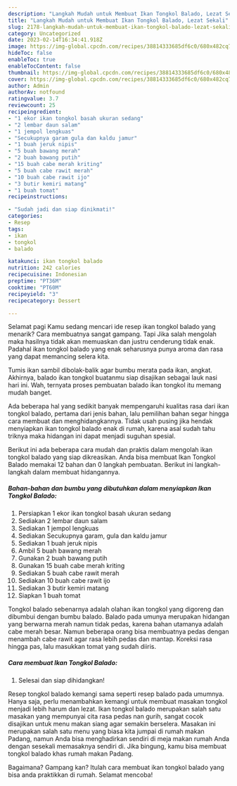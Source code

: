 ```yaml
---
description: "Langkah Mudah untuk Membuat Ikan Tongkol Balado, Lezat Sekali"
title: "Langkah Mudah untuk Membuat Ikan Tongkol Balado, Lezat Sekali"
slug: 2178-langkah-mudah-untuk-membuat-ikan-tongkol-balado-lezat-sekali
category: Uncategorized
date: 2023-02-14T16:34:41.918Z
image: https://img-global.cpcdn.com/recipes/38814333685df6c0/680x482cq70/ikan-tongkol-balado-foto-resep-utama.jpg
hideToc: false
enableToc: true
enableTocContent: false
thumbnail: https://img-global.cpcdn.com/recipes/38814333685df6c0/680x482cq70/ikan-tongkol-balado-foto-resep-utama.jpg
cover: https://img-global.cpcdn.com/recipes/38814333685df6c0/680x482cq70/ikan-tongkol-balado-foto-resep-utama.jpg
author: Admin
authorAv: notfound
ratingvalue: 3.7
reviewcount: 25
recipeingredient:
- "1 ekor ikan tongkol basah ukuran sedang"
- "2 lembar daun salam"
- "1 jempol lengkuas"
- "Secukupnya garam gula dan kaldu jamur"
- "1 buah jeruk nipis"
- "5 buah bawang merah"
- "2 buah bawang putih"
- "15 buah cabe merah kriting"
- "5 buah cabe rawit merah"
- "10 buah cabe rawit ijo"
- "3 butir kemiri matang"
- "1 buah tomat"
recipeinstructions:

- "Sudah jadi dan siap dinikmati!"
categories:
- Resep
tags:
- ikan
- tongkol
- balado

katakunci: ikan tongkol balado 
nutrition: 242 calories
recipecuisine: Indonesian
preptime: "PT36M"
cooktime: "PT60M"
recipeyield: "3"
recipecategory: Dessert

---
```



Selamat pagi Kamu sedang mencari ide resep ikan tongkol balado yang menarik? Cara membuatnya sangat gampang. Tapi Jika salah mengolah maka hasilnya tidak akan memuaskan dan justru cenderung tidak enak. Padahal ikan tongkol balado yang enak seharusnya punya aroma dan rasa yang dapat memancing selera kita.


Tumis ikan sambil dibolak-balik agar bumbu merata pada ikan, angkat. Akhirnya, balado ikan tongkol buatanmu siap disajikan sebagai lauk nasi hari ini. Wah, ternyata proses pembuatan balado ikan tongkol itu memang mudah banget.

Ada beberapa hal yang sedikit banyak mempengaruhi kualitas rasa dari ikan tongkol balado, pertama dari jenis bahan, lalu pemilihan bahan segar hingga cara membuat dan menghidangkannya. Tidak usah pusing jika hendak menyiapkan ikan tongkol balado enak di rumah, karena asal sudah tahu triknya maka hidangan ini dapat menjadi suguhan spesial.


Berikut ini ada beberapa cara mudah dan praktis dalam mengolah ikan tongkol balado yang siap dikreasikan. Anda bisa membuat Ikan Tongkol Balado memakai 12 bahan dan 0 langkah pembuatan. Berikut ini langkah-langkah dalam membuat hidangannya.

<!--inarticleads1-->

##### Bahan-bahan dan bumbu yang dibutuhkan dalam menyiapkan Ikan Tongkol Balado:

1. Persiapkan 1 ekor ikan tongkol basah ukuran sedang
1. Sediakan 2 lembar daun salam
1. Sediakan 1 jempol lengkuas
1. Sediakan Secukupnya garam, gula dan kaldu jamur
1. Sediakan 1 buah jeruk nipis
1. Ambil 5 buah bawang merah
1. Gunakan 2 buah bawang putih
1. Gunakan 15 buah cabe merah kriting
1. Sediakan 5 buah cabe rawit merah
1. Sediakan 10 buah cabe rawit ijo
1. Sediakan 3 butir kemiri matang
1. Siapkan 1 buah tomat


Tongkol balado sebenarnya adalah olahan ikan tongkol yang digoreng dan dibumbui dengan bumbu balado. Balado pada umunya merupakan hidangan yang berwarna merah namun tidak pedas, karena bahan utamanya adalah cabe merah besar. Namun beberapa orang bisa membuatnya pedas dengan menambah cabe rawit agar rasa lebih pedas dan mantap. Koreksi rasa hingga pas, lalu masukkan tomat yang sudah diiris. 

<!--inarticleads2-->

##### Cara membuat Ikan Tongkol Balado:


1. Selesai dan siap dihidangkan!

Resep tongkol balado kemangi sama seperti resep balado pada umumnya. Hanya saja, perlu menambahkan kemangi untuk membuat masakan tongkol menjadi lebih harum dan lezat. Ikan tongkol balado merupakan salah satu masakan yang mempunyai cita rasa pedas nan gurih, sangat cocok disajikan untuk menu makan siang agar semakin berselera. Masakan ini merupakan salah satu menu yang biasa kita jumpai di rumah makan Padang, namun Anda bisa menghadirkan sendiri di meja makan rumah Anda dengan sesekali memasaknya sendiri di. Jika bingung, kamu bisa membuat tongkol balado khas rumah makan Padang. 

Bagaimana? Gampang kan? Itulah cara membuat ikan tongkol balado yang bisa anda praktikkan di rumah. Selamat mencoba!
